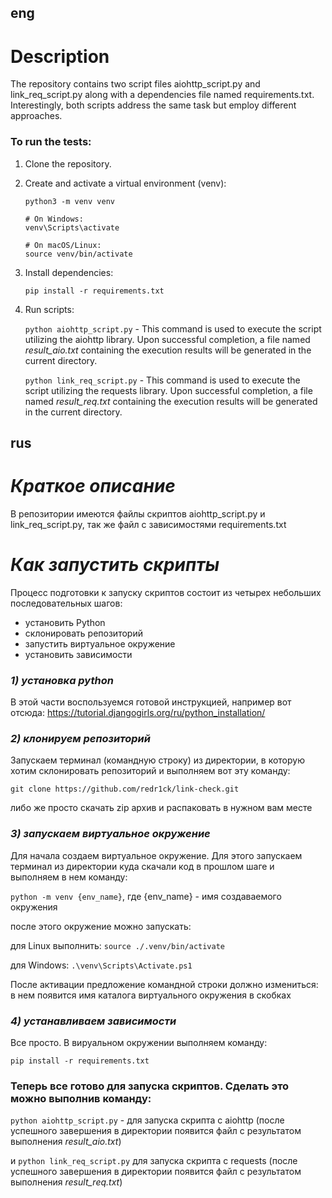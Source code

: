 ## eng
# Description
The repository contains two script files aiohttp_script.py and link_req_script.py along with a dependencies file named requirements.txt. Interestingly, both scripts address the same task but employ different approaches.
### To run the tests:
1. Clone the repository.
2. Create and activate a virtual environment (venv):

      ```
      python3 -m venv venv

      # On Windows:
      venv\Scripts\activate

      # On macOS/Linux:
      source venv/bin/activate
      ```
3. Install dependencies: 

      `pip install -r requirements.txt`

4. Run scripts: 

      `python aiohttp_script.py` - This command is used to execute the script utilizing the aiohttp library. Upon successful completion, a file named _result_aio.txt_ containing the execution results will be generated in the current directory.

      `python link_req_script.py` - This command is used to execute the script utilizing the requests library. Upon successful completion, a file named _result_req.txt_ containing the execution results will be generated in the current directory.






## rus
# _Краткое описание_ 

В репозитории имеются файлы скриптов aiohttp_script.py и link_req_script.py, так же файл с зависимостями
requirements.txt

# _Как запустить скрипты_
Процесс подготовки к запуску скриптов состоит из четырех небольших последовательных шагов:
- установить Python
- склонировать репозиторий 
- запустить виртуальное окружение
- установить зависимости

### _1) установка python_
В этой части воспользуемся готовой инструкцией, например вот отсюда:
https://tutorial.djangogirls.org/ru/python_installation/

### _2) клонируем репозиторий_
Запускаем терминал (командную строку) из директории, в которую хотим склонировать репозиторий и выполняем 
вот эту команду:

`git clone https://github.com/redr1ck/link-check.git`

либо же просто скачать zip архив и распаковать в нужном вам месте

### _3) запускаем виртуальное окружение_
Для начала создаем виртуальное окружение. Для этого запускаем терминал из директории куда 
скачали код в прошлом шаге и выполняем в нем команду:

`python -m venv {env_name}`, где {env_name} - имя создаваемого окружения

после этого окружение можно запускать:

для Linux выполнить: `source ./.venv/bin/activate` 

для Windows: `.\venv\Scripts\Activate.ps1`

После активации предложение командной строки должно измениться: в нем появится имя 
каталога виртуального окружения в скобках

### _4) устанавливаем зависимости_
Все просто. В вируальном окружении выполняем команду:

`pip install -r requirements.txt`

### Теперь все готово для запуска скриптов. Сделать это можно выполнив команду:

`python aiohttp_script.py` - для запуска скрипта с aiohttp (после успешного завершения в 
директории появится файл с результатом выполнения _result_aio.txt_)

и `python link_req_script.py` для запуска скрипта с requests (после успешного завершения в 
директории появится файл с результатом выполнения _result_req.txt_)
